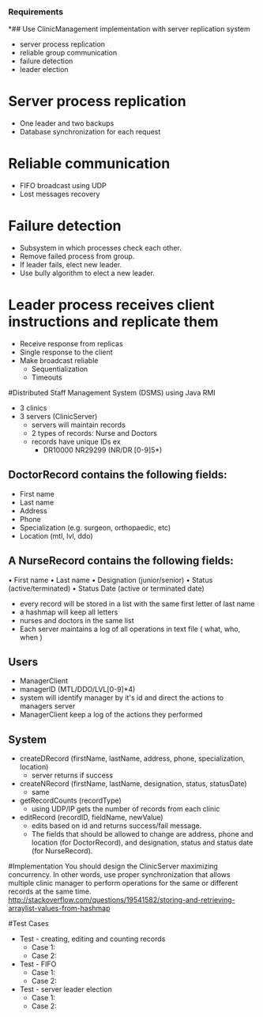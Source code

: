 ### Requirements
 
*##  Use ClinicManagement implementation with server replication system
  * server process replication
  * reliable group communication
  * failure detection
  * leader election

# Server process replication
* One leader and two backups
* Database synchronization for each request

# Reliable communication
* FIFO broadcast using UDP
* Lost messages recovery
	
#  Failure detection
* Subsystem in which processes check each other.
* Remove failed process from group.
* If leader fails, elect new leader.
* Use bully algorithm to elect a new leader.

# Leader process receives client instructions and replicate them
* Receive response from replicas
* Single response to the client
* Make broadcast reliable
  * Sequentialization
  * Timeouts


#Distributed Staff Management System (DSMS) using Java RMI

* 3 clinics
* 3 servers (ClinicServer)
  * servers will maintain records
  * 2 types of records: Nurse and Doctors
  * records have unique IDs ex
    * DR10000 NR29299 (NR/DR [0-9]5*)

## DoctorRecord contains the following fields:
* First name
* Last name
* Address
* Phone
* Specialization (e.g. surgeon, orthopaedic, etc)
* Location (mtl, lvl, ddo)

## A NurseRecord contains the following fields:
• First name
• Last name
• Designation (junior/senior)
• Status (active/terminated)
• Status Date (active or terminated date)

* every record will be stored in a list with the same first letter of last name
* a hashmap will keep all letters
* nurses and doctors in the same list
* Each server maintains a log of all operations in text file ( what, who, when )

## Users 
* ManagerClient
* managerID (MTL/DDO/LVL[0-9]*4)
* system will identify manager by it's id and direct the actions to managers server
* ManagerClient keep a log of the actions they performed

## System
* createDRecord (firstName, lastName, address, phone, specialization, location)
  * server returns if success
* createNRecord (firstName, lastName, designation, status, statusDate)
  * same
* getRecordCounts (recordType)
  * using UDP/IP gets the number of records from each clinic
* editRecord (recordID, fieldName, newValue)
  * edits based on id and returns success/fail message. 
  * The fields that should be allowed to change are address, phone and location (for DoctorRecord), and designation, status and status date (for NurseRecord).

#Implementation
You should design the ClinicServer maximizing concurrency. In other words, use proper
synchronization that allows multiple clinic manager to perform operations for the same or
different records at the same time.
http://stackoverflow.com/questions/19541582/storing-and-retrieving-arraylist-values-from-hashmap

#Test Cases

* Test - creating, editing and counting records
  * Case 1: 
  * Case 2: 
* Test - FIFO
  * Case 1: 
  * Case 2:
* Test - server leader election
  * Case 1:
  * Case 2:
